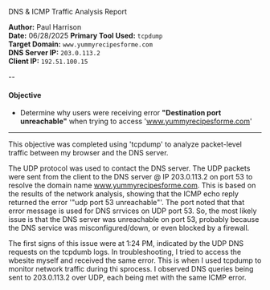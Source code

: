  DNS & ICMP Traffic Analysis Report

**Author:** Paul Harrison  
**Date:** 06/28/2025 
**Primary Tool Used:** `tcpdump`  
**Target Domain:** `www.yummyrecipesforme.com`  
**DNS Server IP:** `203.0.113.2`  
**Client IP:** `192.51.100.15`

--
#### Objective
- Determine why users were receiving error **"Destination port unreachable"** when trying to access 'www.yummyrecipesforme.com'
-----

This objective was completed using 'tcpdump' to analyze packet-level traffic between my browser and the DNS server. 

The UDP protocol was used to contact the DNS server. The UDP packets were sent from the client to the DNS server @ IP 203.0.113.2 on port 53 to resolve
the domain name www.yummyrecipesforme.com. This is based on the results of the network analysis, showing that the ICMP echo reply returned the error
'"udp port 53 unreachable"'. The port noted that that error message is used for DNS srrvices on UDP port 53. So, the most likely
issue is that the DNS server was unreachable on port 53, probably because the DNS service was misconfigured/down, or even blocked by a firewall.

The first signs of this issue were at 1:24 PM, indicated by the UDP DNS requests on the tcpdumb logs. In troubleshooting, I tried to 
access the wbesite myself and received the same error. This is when I used tcpdump to monitor network traffic during thi sprocess.
I observed DNS queries being sent to 203.0.113.2 over UDP, each being met with the same ICMP error.

